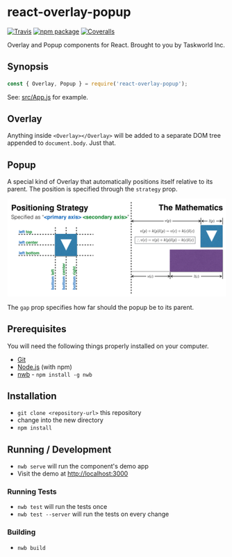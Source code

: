 # react-overlay-popup

[![Travis][build-badge]][build]
[![npm package][npm-badge]][npm]
[![Coveralls][coveralls-badge]][coveralls]

Overlay and Popup components for React. Brought to you by Taskworld Inc.


Synopsis
--------

```jsx
const { Overlay, Popup } = require('react-overlay-popup');
```

See: [src/App.js](src/App.js) for example.


Overlay
-------

Anything inside `<Overlay></Overlay>` will be added to a separate DOM tree appended to `document.body`.
Just that.


Popup
-----

A special kind of Overlay that automatically positions itself relative to its parent.
The position is specified through the `strategy` prop.

![The strategy and the formula behind the magic.](docs/magic.png)

The `gap` prop specifies how far should the popup be to its parent.



## Prerequisites

You will need the following things properly installed on your computer.

* [Git](http://git-scm.com/)
* [Node.js](http://nodejs.org/) (with npm)
* [nwb](https://github.com/insin/nwb/) - `npm install -g nwb`


## Installation

* `git clone <repository-url>` this repository
* change into the new directory
* `npm install`


## Running / Development

* `nwb serve` will run the component's demo app
* Visit the demo at [http://localhost:3000](http://localhost:3000)


### Running Tests

* `nwb test` will run the tests once
* `nwb test --server` will run the tests on every change


### Building

* `nwb build`

[build-badge]: https://img.shields.io/travis/user/repo/master.svg?style=flat-square
[build]: https://travis-ci.org/user/repo

[npm-badge]: https://img.shields.io/npm/v/npm-package.svg?style=flat-square
[npm]: https://www.npmjs.org/package/npm-package

[coveralls-badge]: https://img.shields.io/coveralls/user/repo/master.svg?style=flat-square
[coveralls]: https://coveralls.io/github/user/repo
